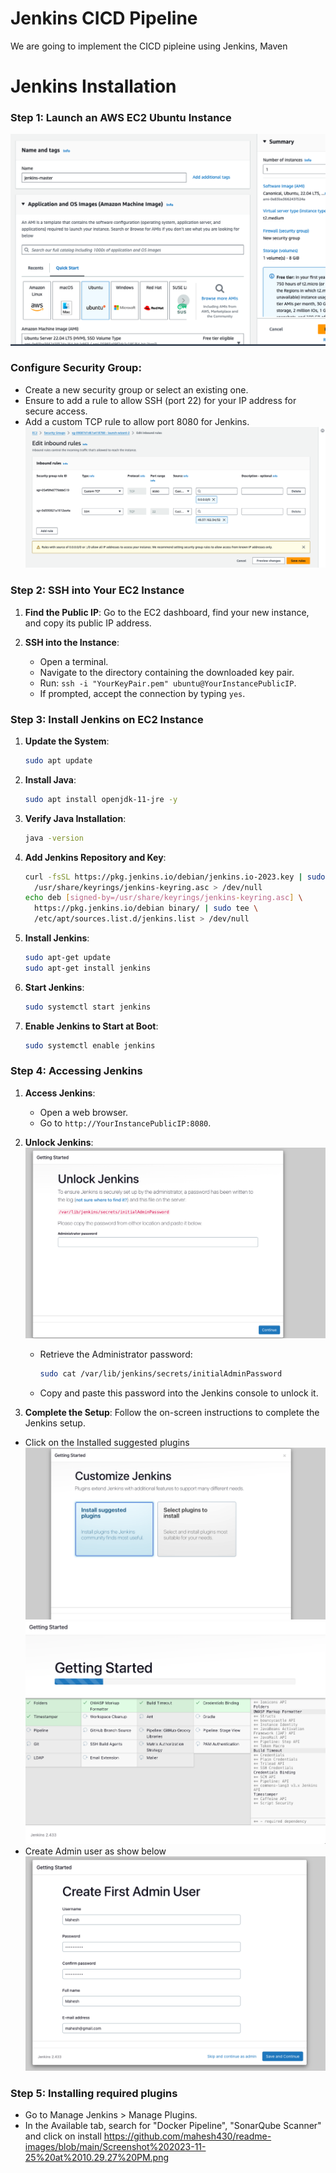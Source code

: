 
# Jenkins CICD Pipeline

We are going to implement the CICD pipleine using Jenkins, Maven



# Jenkins Installation

### Step 1: Launch an AWS EC2 Ubuntu Instance
![Alt text](image.png)
### Configure Security Group:

- Create a new security group or select an existing one.
- Ensure to add a rule to allow SSH (port 22) for your IP address for secure access.
- Add a custom TCP rule to allow port 8080 for Jenkins.
![Alt text](image-1.png)
### Step 2: SSH into Your EC2 Instance

1. **Find the Public IP**: Go to the EC2 dashboard, find your new instance, and copy its public IP address.

2. **SSH into the Instance**:
   - Open a terminal.
   - Navigate to the directory containing the downloaded key pair.
   - Run: `ssh -i "YourKeyPair.pem" ubuntu@YourInstancePublicIP`.
   - If prompted, accept the connection by typing `yes`.

### Step 3: Install Jenkins on EC2 Instance

1. **Update the System**:
   ```bash
   sudo apt update
   ```

2. **Install Java**:
   ```bash
   sudo apt install openjdk-11-jre -y
   ```

3. **Verify Java Installation**:
   ```bash
   java -version
   ```

4. **Add Jenkins Repository and Key**:
   ```bash
   curl -fsSL https://pkg.jenkins.io/debian/jenkins.io-2023.key | sudo tee \
     /usr/share/keyrings/jenkins-keyring.asc > /dev/null
   echo deb [signed-by=/usr/share/keyrings/jenkins-keyring.asc] \
     https://pkg.jenkins.io/debian binary/ | sudo tee \
     /etc/apt/sources.list.d/jenkins.list > /dev/null
   ```

5. **Install Jenkins**:
   ```bash
   sudo apt-get update
   sudo apt-get install jenkins
   ```

6. **Start Jenkins**:
   ```bash
   sudo systemctl start jenkins
   ```

7. **Enable Jenkins to Start at Boot**:
   ```bash
   sudo systemctl enable jenkins
   ```

### Step 4: Accessing Jenkins

1. **Access Jenkins**:
   - Open a web browser.
   - Go to `http://YourInstancePublicIP:8080`.

2. **Unlock Jenkins**:
![Alt text](image-2.png)
   - Retrieve the Administrator password:
     ```bash
     sudo cat /var/lib/jenkins/secrets/initialAdminPassword
     ```
   - Copy and paste this password into the Jenkins console to unlock it.

3. **Complete the Setup**: Follow the on-screen instructions to complete the Jenkins setup.
- Click on the Installed suggested plugins
![Alt text](image-3.png)
![Alt text](image-4.png)
- Create Admin user as show below 
![Alt text](image-5.png)

### Step 5: Installing required plugins
 - Go to Manage Jenkins > Manage Plugins.
 - In the Available tab, search for "Docker Pipeline", "SonarQube Scanner" and click on install
 https://github.com/mahesh430/readme-images/blob/main/Screenshot%202023-11-25%20at%2010.29.27%20PM.png
